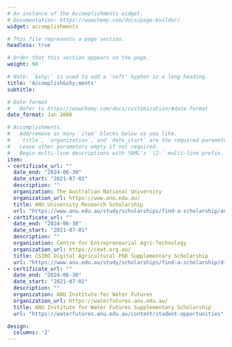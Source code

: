 ```yaml
---
# An instance of the Accomplishments widget.
# Documentation: https://wowchemy.com/docs/page-builder/
widget: accomplishments

# This file represents a page section.
headless: true

# Order that this section appears on the page.
weight: 90

# Note: `&shy;` is used to add a 'soft' hyphen in a long heading.
title: 'Accomplish&shy;ments'
subtitle:

# Date format
#   Refer to https://wowchemy.com/docs/customization/#date-format
date_format: Jan 2006

# Accomplishments.
#   Add/remove as many `item` blocks below as you like.
#   `title`, `organization`, and `date_start` are the required parameters.
#   Leave other parameters empty if not required.
#   Begin multi-line descriptions with YAML's `|2-` multi-line prefix.
item:
- certificate_url: ""
  date_end: "2024-06-30"
  date_start: "2021-07-01"
  description: ""
  organization: The Australian National University
  organization_url: https://www.anu.edu.au/
  title: ANU University Research Scholarship
  url: "https://www.anu.edu.au/study/scholarships/find-a-scholarship/anu-university-research-scholarships"
- certificate_url: ""
  date_end: "2024-06-30"
  date_start: "2021-07-01"
  description: ""
  organization: Centre for Entrepreneurial Agri-Technology
  organization_url: https://ceat.org.au/
  title: CSIRO Digital Agricultural PhD Supplementary Scholarship
  url: "https://www.anu.edu.au/study/scholarships/find-a-scholarship/digital-agriculture-phd-supplementary-scholarship"
- certificate_url: ""
  date_end: "2024-06-30"
  date_start: "2021-07-01"
  description: ""
  organization: ANU Institute for Water Futures
  organization_url: https://waterfutures.anu.edu.au/
  title: ANU Institute for Water Futures Supplementary Scholarship
  url: "https://waterfutures.anu.edu.au/content/student-opportunities"

design:
  columns: '2' 
---
```

